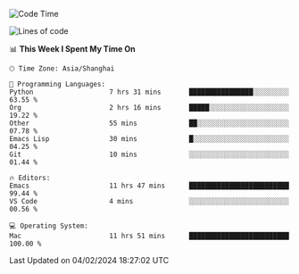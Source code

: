 <!--START_SECTION:waka-->
![Code Time](http://img.shields.io/badge/Code%20Time-1%2C790%20hrs%2050%20mins-blue)

![Lines of code](https://img.shields.io/badge/From%20Hello%20World%20I%27ve%20Written-288.2%20thousand%20lines%20of%20code-blue)

📊 **This Week I Spent My Time On** 

```text
🕑︎ Time Zone: Asia/Shanghai

💬 Programming Languages: 
Python                   7 hrs 31 mins       ████████████████░░░░░░░░░   63.55 % 
Org                      2 hrs 16 mins       █████░░░░░░░░░░░░░░░░░░░░   19.22 % 
Other                    55 mins             ██░░░░░░░░░░░░░░░░░░░░░░░   07.78 % 
Emacs Lisp               30 mins             █░░░░░░░░░░░░░░░░░░░░░░░░   04.25 % 
Git                      10 mins             ░░░░░░░░░░░░░░░░░░░░░░░░░   01.44 % 

🔥 Editors: 
Emacs                    11 hrs 47 mins      █████████████████████████   99.44 % 
VS Code                  4 mins              ░░░░░░░░░░░░░░░░░░░░░░░░░   00.56 % 

💻 Operating System: 
Mac                      11 hrs 51 mins      █████████████████████████   100.00 % 
```


 Last Updated on 04/02/2024 18:27:02 UTC
<!--END_SECTION:waka-->
